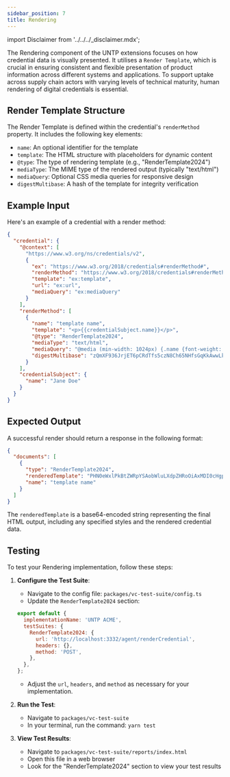 ```yaml
---
sidebar_position: 7
title: Rendering
---
```


import Disclaimer from '../../../\_disclaimer.mdx';

<Disclaimer />

The Rendering component of the UNTP extensions focuses on how credential data is visually presented. It utilises a `Render Template`, which is crucial in ensuring consistent and flexible presentation of product information across different systems and applications. To support uptake across supply chain actors with varying levels of technical maturity, human rendering of digital credentials is essential.

## Render Template Structure

The Render Template is defined within the credential's `renderMethod` property. It includes the following key elements:

- `name`: An optional identifier for the template
- `template`: The HTML structure with placeholders for dynamic content
- `@type`: The type of rendering template (e.g., "RenderTemplate2024")
- `mediaType`: The MIME type of the rendered output (typically "text/html")
- `mediaQuery`: Optional CSS media queries for responsive design
- `digestMultibase`: A hash of the template for integrity verification

## Example Input

Here's an example of a credential with a render method:

```json
{
  "credential": {
    "@context": [
      "https://www.w3.org/ns/credentials/v2",
      {
        "ex": "https://www.w3.org/2018/credentials#renderMethod#",
        "renderMethod": "https://www.w3.org/2018/credentials#renderMethod",
        "template": "ex:template",
        "url": "ex:url",
        "mediaQuery": "ex:mediaQuery"
      }
    ],
    "renderMethod": [
      {
        "name": "template name",
        "template": "<p>{{credentialSubject.name}}</p>",
        "@type": "RenderTemplate2024",
        "mediaType": "text/html",
        "mediaQuery": "@media (min-width: 1024px) {.name {font-weight: bold}}",
        "digestMultibase": "zQmXF936JrjET6pCRdTfs5czN8Ch65NHfsGqKkAwwLkviHA"
      }
    ],
    "credentialSubject": {
      "name": "Jane Doe"
    }
  }
}
```

## Expected Output

A successful render should return a response in the following format:

```json
{
  "documents": [
    {
      "type": "RenderTemplate2024",
      "renderedTemplate": "PHN0eWxlPkBtZWRpYSAobWluLXdpZHRoOiAxMDI0cHgpIHsubmFtZSB7Zm9udC13ZWlnaHQ6IGJvbGR9fTwvc3R5bGU+PHA+SmFuZSBEb2U8L3A+",
      "name": "template name"
    }
  ]
}
```

The `renderedTemplate` is a base64-encoded string representing the final HTML output, including any specified styles and the rendered credential data.

## Testing

To test your Rendering implementation, follow these steps:

1. **Configure the Test Suite**:

   - Navigate to the config file: `packages/vc-test-suite/config.ts`
   - Update the `RenderTemplate2024` section:

   ```javascript
   export default {
     implementationName: 'UNTP ACME',
     testSuites: {
       RenderTemplate2024: {
         url: 'http://localhost:3332/agent/renderCredential',
         headers: {},
         method: 'POST',
       },
     },
   };
   ```

   - Adjust the `url`, `headers`, and `method` as necessary for your implementation.

2. **Run the Test**:

   - Navigate to `packages/vc-test-suite`
   - In your terminal, run the command: `yarn test`

3. **View Test Results**:
   - Navigate to `packages/vc-test-suite/reports/index.html`
   - Open this file in a web browser
   - Look for the "RenderTemplate2024" section to view your test results
